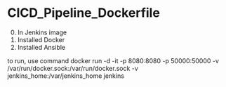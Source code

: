 # CICD_Pipeline_Dockerfile

0) In Jenkins image
1) Installed Docker
2) Installed Ansible

to run, use command
docker run -d -it -p 8080:8080 -p 50000:50000 -v /var/run/docker.sock:/var/run/docker.sock -v jenkins_home:/var/jenkins_home jenkins

